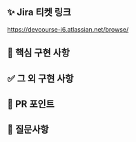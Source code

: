 ## ✨ Jira 티켓 링크
<!-- 주소 뒤에 브랜치명을 적어주세요 -->
https://devcourse-i6.atlassian.net/browse/

## 📝 핵심 구현 사항
<!-- 핵심 기능에 대한 설명 -->


## ✅ 그 외 구현 사항
<!-- 핵심 외 구현 설명 -->


## 💬 PR 포인트
<!-- PR에서 중점적으로 봐야할 부분 (ex.PR 좀 봐주세요~) -->


## 📢 질문사항
<!-- 질문 & 애로사항 공유 (ex. 어떻게 생각하시나요?) -->
